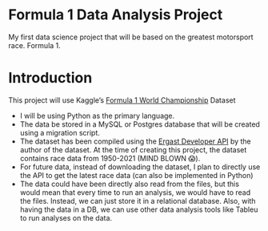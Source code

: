 # Formula 1 Data Analysis Project

My first data science project that will be based on the greatest motorsport race. Formula 1.

# Introduction

This project will use Kaggle’s [Formula 1 World Championship](https://www.kaggle.com/rohanrao/formula-1-world-championship-1950-2020) Dataset

- I will be using Python as the primary language.
- The data be stored in a MySQL or Postgres database that will be created using a migration script.
- The dataset has been compiled using the [Ergast Developer API](http://ergast.com/mrd/) by the author of the dataset. At the time of creating this project, the dataset contains race data from 1950-2021 (MIND BLOWN 😱).
- For future data, instead of downloading the dataset, I plan to directly use the API to get the latest race data (can also be implemented in Python)
- The data could have been directly also read from the files, but this would mean that every time to run an analysis, we would have to read the files. Instead, we can just store it in a relational database. Also, with having the data in a DB, we can use other data analysis tools like Tableu to run analyses on the data.